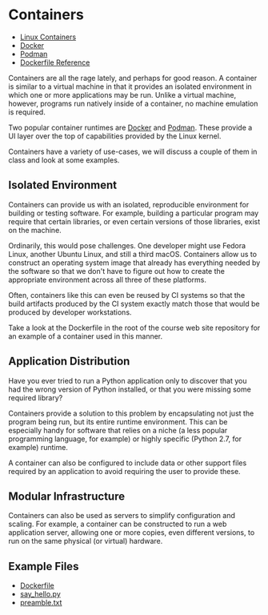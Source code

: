 # Containers

  - [Linux Containers](https://www.redhat.com/en/topics/containers/whats-a-linux-container)
  - [Docker](https://www.docker.com)
  - [Podman](https://podman.io)
  - [Dockerfile Reference](https://docs.docker.com/engine/reference/builder/)

Containers are all the rage lately, and perhaps for good reason. A container is
similar to a virtual machine in that it provides an isolated environment in
which one or more applications may be run. Unlike a virtual machine, however,
programs run natively inside of a container, no machine emulation is required.

Two popular container runtimes are [Docker](https://www.docker.com) and
[Podman](https://podman.io). These provide a UI layer over the top of
capabilities provided by the Linux kernel.

Containers have a variety of use-cases, we will discuss a couple of them in
class and look at some examples.

## Isolated Environment

Containers can provide us with an isolated, reproducible environment for
building or testing software. For example, building a particular program may
require that certain libraries, or even certain versions of those libraries,
exist on the machine.

Ordinarily, this would pose challenges. One developer might use Fedora Linux,
another Ubuntu Linux, and still a third macOS. Containers allow us to construct
an operating system image that already has everything needed by the software so
that we don't have to figure out how to create the appropriate environment
across all three of these platforms.

Often, containers like this can even be reused by CI systems so that the build
artifacts produced by the CI system exactly match those that would be produced
by developer workstations.

Take a look at the Dockerfile in the root of the course web site repository for
an example of a container used in this manner.

## Application Distribution

Have you ever tried to run a Python application only to discover that you had
the wrong version of Python installed, or that you were missing some required
library?

Containers provide a solution to this problem by encapsulating not just the
program being run, but its entire runtime environment. This can be especially
handy for software that relies on a niche (a less popular programming language,
for example) or highly specific (Python 2.7, for example) runtime.

A container can also be configured to include data or other support files
required by an application to avoid requiring the user to provide these.

## Modular Infrastructure

Containers can also be used as servers to simplify configuration and scaling.
For example, a container can be constructed to run a web application server,
allowing one or more copies, even different versions, to run on the same
physical (or virtual) hardware.

## Example Files

  * [Dockerfile](Dockerfile)
  * [say_hello.py](say_hello.py)
  * [preamble.txt](preamble.txt)

